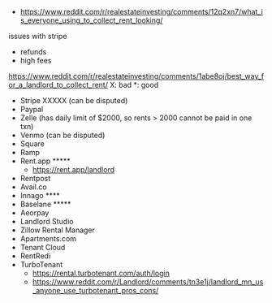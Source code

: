 - https://www.reddit.com/r/realestateinvesting/comments/12q2xn7/what_is_everyone_using_to_collect_rent_looking/

issues with stripe
- refunds
- high fees


https://www.reddit.com/r/realestateinvesting/comments/1abe8oj/best_way_for_a_landlord_to_collect_rent/
X: bad
*: good

- Stripe XXXXX (can be disputed)
- Paypal
- Zelle (has daily limit of $2000, so rents > 2000 cannot be paid in one txn)
- Venmo (can be disputed)
- Square
- Ramp 
- Rent.app *****
  - https://rent.app/landlord
- Rentpost
- Avail.co
- Innago ****
- Baselane *****
- Aeorpay
- Landlord Studio
- Zillow Rental Manager
- Apartments.com
- Tenant Cloud
- RentRedi
- TurboTenant
  - https://rental.turbotenant.com/auth/login
  - https://www.reddit.com/r/Landlord/comments/tn3e1j/landlord_mn_us_anyone_use_turbotenant_pros_cons/